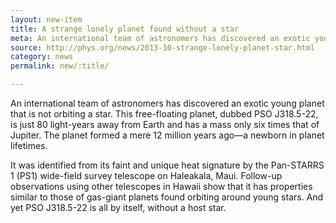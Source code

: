 ```yaml
---
layout: new-item
title: A strange lonely planet found without a star
meta: An international team of astronomers has discovered an exotic young planet that is not orbiting a star.
source: http://phys.org/news/2013-10-strange-lonely-planet-star.html
category: news
permalink: new/:title/

---
```


An international team of astronomers has discovered an exotic young planet that is not orbiting a star. This free-floating planet, dubbed PSO J318.5-22, is just 80 light-years away from Earth and has a mass only six times that of Jupiter. The planet formed a mere 12 million years ago—a newborn in planet lifetimes.

It was identified from its faint and unique heat signature by the Pan-STARRS 1 (PS1) wide-field survey telescope on Haleakala, Maui. Follow-up observations using other telescopes in Hawaii show that it has properties similar to those of gas-giant planets found orbiting around young stars. And yet PSO J318.5-22 is all by itself, without a host star.
